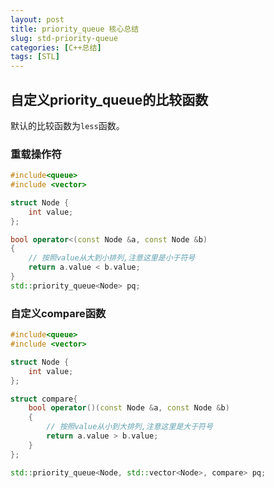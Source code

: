 ```yaml
---
layout: post
title: priority_queue 核心总结
slug: std-priority-queue
categories: [C++总结]
tags: [STL]
---
```


## 自定义priority_queue的比较函数
默认的比较函数为`less`函数。

### 重载操作符

```cpp
#include<queue>
#include <vector>

struct Node {
    int value;
};

bool operator<(const Node &a, const Node &b)
{
    // 按照value从大到小排列,注意这里是小于符号
    return a.value < b.value;
}
std::priority_queue<Node> pq;
```

### 自定义compare函数

```cpp
#include<queue>
#include <vector>

struct Node {
    int value;
};

struct compare{
    bool operator()(const Node &a, const Node &b)
    {
        // 按照value从小到大排列,注意这里是大于符号
        return a.value > b.value;
    }
};

std::priority_queue<Node, std::vector<Node>, compare> pq;
```

